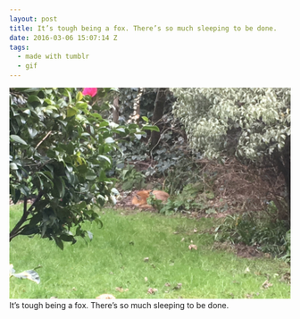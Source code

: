```yaml
---
layout: post
title: It’s tough being a fox. There’s so much sleeping to be done.
date: 2016-03-06 15:07:14 Z
tags:
  - made with tumblr
  - gif
---
```

![](/media/2016/03/140567464177.jpg)
It’s tough being a fox. There’s so much sleeping to be done.
